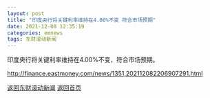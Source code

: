 ```yaml
---
layout: post
title: "印度央行将关键利率维持在4.00%不变 符合市场预期"
date: 2021-12-08 12:35:19
categories: emnews
tags: 东财滚动新闻
---
```


印度央行将关键利率维持在4.00%不变，符合市场预期。

<http://finance.eastmoney.com/news/1351,202112082206907291.html>

[返回东财滚动新闻](//finews.withounder.com/emnews/)
[返回首页](//finews.withounder.com/)